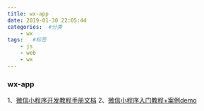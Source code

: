 ```yaml
---
title: wx-app
date: 2019-01-30 22:05:44
categories:  #分类
    - wx
tags:   #标签
    - js
    - web
    - wx
---
```


### wx-app
1、[微信小程序开发教程手册文档](https://www.w3cschool.cn/weixinapp/9wou1q8j.html)
2、[微信小程序入门教程+案例demo](https://blog.csdn.net/qq137722697/article/details/52988719)



